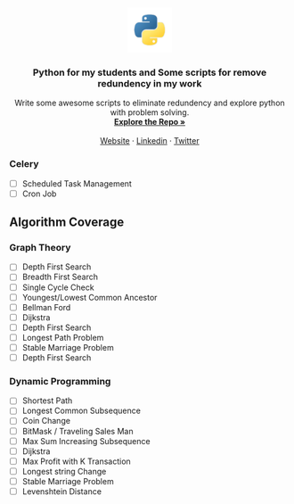 <!-- PROJECT PYTHON BEYONDS -->
<!--
*** Purpose of this project is to up-to-date with python scripts and use it in problem solvings.
*** Share content with my students 
***
-->

<br />
<p align="center">
  <a href="https://github.com/musfiqurcse/python-basic-to-beyond">
    <img src="images/python.png" alt="Logo" width="80" height="80">
  </a>

  <h3 align="center">Python for my students and Some scripts for remove redundency in my work</h3>

  <p align="center">
    Write some awesome scripts to eliminate redundency and explore python with problem solving.
    <br />
    <a href="https://github.com/musfiqurcse/python-basic-to-beyond"><strong>Explore the Repo »</strong></a>
    <br />
    <br />
    <a href="https://musfiqurcse.xyz">Website</a>
    ·
    <a href="https://www.linkedin.com/in/md-musfiqur">Linkedin</a>
    ·
    <a href="https://twitter.com/musfiqurcse">Twitter</a>
  </p>
</p>




### Celery
- [ ] Scheduled Task Management
- [ ] Cron Job

## Algorithm Coverage

### Graph Theory 
- [ ] Depth First Search
- [ ] Breadth First Search
- [ ] Single Cycle Check
- [ ] Youngest/Lowest Common Ancestor
- [ ] Bellman Ford
- [ ] Dijkstra
- [ ] Depth First Search
- [ ] Longest Path Problem
- [ ] Stable Marriage Problem
- [ ] Depth First Search

### Dynamic Programming
- [ ] Shortest Path
- [ ] Longest Common Subsequence
- [ ] Coin Change
- [ ] BitMask / Traveling Sales Man
- [ ] Max Sum Increasing Subsequence
- [ ] Dijkstra
- [ ] Max Profit with K Transaction
- [ ] Longest string Change
- [ ] Stable Marriage Problem
- [ ] Levenshtein Distance
